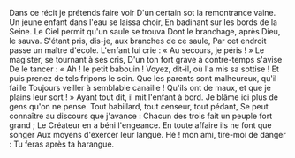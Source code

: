 Dans ce récit je prétends faire voir
D'un certain sot la remontrance vaine.
Un jeune enfant dans l'eau se laissa choir,
En badinant sur les bords de la Seine.
Le Ciel permit qu'un saule se trouva
Dont le branchage, après Dieu, le sauva.
S'étant pris, dis-je, aux branches de ce saule,
Par cet endroit passe un maître d'école.
L'enfant lui crie : « Au secours, je péris ! »
Le magister, se tournant à ses cris,
D'un ton fort grave à contre-temps s'avise
De le tancer : « Ah ! le petit babouin !
Voyez, dit-il, où l'a mis sa sottise !
Et puis prenez de tels fripons le soin.
Que les parents sont malheureux, qu'il faille
Toujours veiller à semblable canaille !
Qu'ils ont de maux, et que je plains leur sort ! »
Ayant tout dit, il mit l'enfant à bord.
Je blâme ici plus de gens qu'on ne pense.
Tout babillard, tout censeur, tout pédant,
Se peut connaître au discours que j'avance :
Chacun des trois fait un peuple fort grand ;
Le Créateur en a béni l'engeance.
En toute affaire ils ne font que songer
Aux moyens d'exercer leur langue.
Hé ! mon ami, tire-moi de danger :
Tu feras après ta harangue.